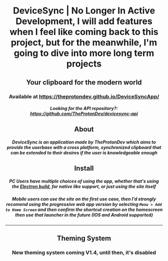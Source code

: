 <div align="center">

# DeviceSync | No Longer In Active Development, I will add features when I feel like coming back to this project, but for the meanwhile, I'm going to dive into more long term projects
## Your clipboard for the modern world
### Available at https://theprotondev.github.io/DeviceSyncApp/
##### _Looking for the API repository?: https://github.com/TheProtonDev/devicesync-api_  
## About
##### DeviceSync is an application made by TheProtonDev which aims to provide the userbase with a cross platform, synchronized clipboard that can be extended to their desires if the user is knowledgeable enough

## Install
##### PC Users have multiple choices of using the app, whether that's using the [Electron build](https://github.com/TheProtonDev/DeviceSyncApp/releases/tag/V1.0.0), for native like support, or just using the site itself
##### Mobile users can use the site on the first use case, then I'd strongly recomend using the progressive web app version by selecting `Menu > Add to Home Screen` and then confirm the shortcut creation on the homescreen then use that launcher in the future (IOS and Android supported)

--------------------
## Theming System
### New theming system coming V1.4, until then, it's disabled
</div>

